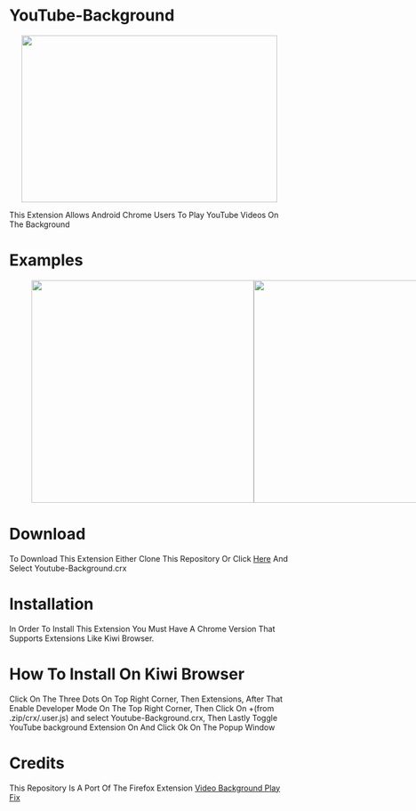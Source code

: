 # YouTube-Background
<p align="center">
  <img width="460" height="300" src="https://github.com/alkisqwe/Youtube-Background/assets/73914940/737db5c7-806f-44ef-b315-90da95f4b2f9">
</p>
This Extension Allows Android Chrome Users To Play YouTube Videos On The Background

# Examples
<figure class="half" style="display:flex">
    <img style="width:400px" src="https://github.com/alkisqwe/Youtube-Background/assets/73914940/34d23210-7cfd-4c67-b4ab-a49b6e5f8ee6">
    <img style="width:400px" src="https://github.com/alkisqwe/Youtube-Background/assets/73914940/28fbf9fc-9608-48f1-be9c-2a9d42a1679c">
    <figcaption></figcaption>
</figure>

# Download
To Download This Extension Either Clone This Repository Or Click <a href="https://github.com/alkisqwe/Youtube-Background/releases">Here</a> And Select Youtube-Background.crx

# Installation

In Order To Install This Extension You Must Have A Chrome Version That Supports Extensions Like Kiwi Browser.

# How To Install On Kiwi Browser

Click On The Three Dots On Top Right Corner, Then Extensions, After That Enable Developer Mode On The Top Right Corner, Then Click On +(from .zip/crx/.user.js) and select Youtube-Background.crx, Then Lastly Toggle YouTube background Extension On And Click Ok On The Popup Window

# Credits

This Repository Is A Port Of The Firefox Extension <a href="https://github.com/mozilla/video-bg-play">Video Background Play Fix</a>
